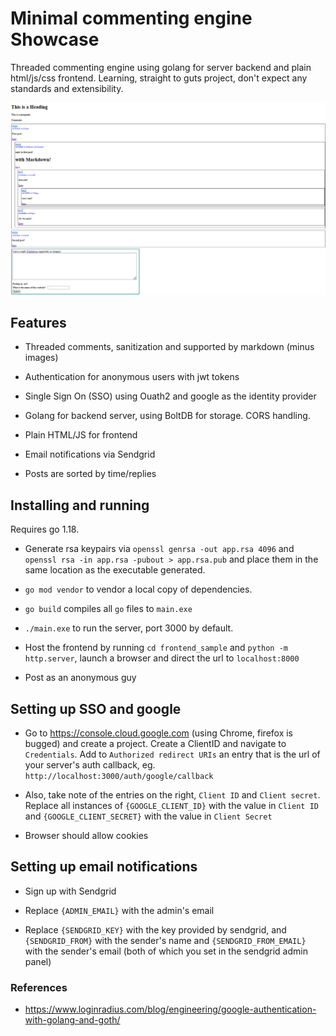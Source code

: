 # Minimal commenting engine Showcase

Threaded commenting engine using golang for server backend and plain html/js/css frontend. Learning, straight to guts project, don't expect any standards and extensibility.

![](showcase_img/showcase.png)

## Features

- Threaded comments, sanitization and supported by markdown (minus images)

- Authentication for anonymous users with jwt tokens

- Single Sign On (SSO) using Ouath2 and google as the identity provider

- Golang for backend server, using BoltDB for storage. CORS handling.

- Plain HTML/JS for frontend

- Email notifications via Sendgrid

- Posts are sorted by time/replies

## Installing and running

Requires go 1.18.

- Generate rsa keypairs via `openssl genrsa -out app.rsa 4096` and `openssl rsa -in app.rsa -pubout > app.rsa.pub` and place them in the same location as the executable generated.

- `go mod vendor` to vendor a local copy of dependencies.

- `go build` compiles all `go` files to `main.exe` 

- `./main.exe` to run the server, port 3000 by default.

- Host the frontend by running `cd frontend_sample` and `python -m http.server`, launch a browser and direct the url to `localhost:8000`

- Post as an anonymous guy

## Setting up SSO and google

- Go to https://console.cloud.google.com (using Chrome, firefox is bugged) and create a project. Create a ClientID and navigate to `Credentials`. Add to `Authorized redirect URIs` an entry that is the url of your server's auth callback, eg. `http://localhost:3000/auth/google/callback`

- Also, take note of the entries on the right, `Client ID` and `Client secret`. Replace all instances of `{GOOGLE_CLIENT_ID}` with the value in `Client ID` and `{GOOGLE_CLIENT_SECRET}` with the value in `Client Secret`

- Browser should allow cookies

## Setting up email notifications

- Sign up with Sendgrid

- Replace `{ADMIN_EMAIL}` with the admin's email

- Replace `{SENDGRID_KEY}` with the key provided by sendgrid, and `{SENDGRID_FROM}` with the sender's name  and `{SENDGRID_FROM_EMAIL}` with the sender's email (both of which you set in the sendgrid admin panel)

### References

- https://www.loginradius.com/blog/engineering/google-authentication-with-golang-and-goth/

